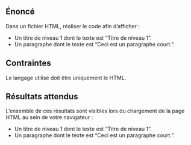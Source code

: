 ## Énoncé

Dans un fichier HTML, réaliser le code afin d’afficher :

- Un titre de niveau 1 dont le texte est “Titre de niveau 1”.
- Un paragraphe dont le texte est “Ceci est un paragraphe court.”.

## Contraintes

Le langage utilisé doit être uniquement le HTML.

## Résultats attendus

L’ensemble de ces résultats sont visibles lors du chargement de la page HTML au sein de votre navigateur :

- Un titre de niveau 1 dont le texte est “Titre de niveau 1”.
- Un paragraphe dont le texte est “Ceci est un paragraphe court.”.